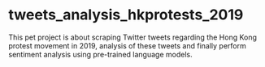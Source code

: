 # tweets_analysis_hkprotests_2019
This pet project is about scraping Twitter tweets regarding the Hong Kong protest movement in 2019, analysis of these tweets and finally perform sentiment analysis using pre-trained language models.

